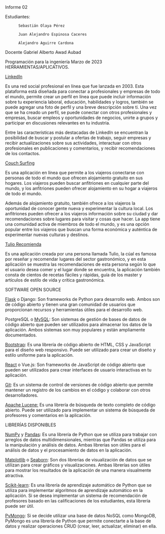 Informe 02


Estudiantes:
          
          Sebastián Olaya Pérez			
          
          Juan Alejandro Espinosa Caceres                  
          
          Alejandro Aguirre Cardona                              



Docente
Gabriel Alberto Awad Aubad








Programación para la ingeniería
Marzo de 2023
HERRAMIENTAS/APLICATIVOS.

[LinkedIn]([url](https://co.linkedin.com/))

Es una red social profesional en línea que fue lanzada en 2003. Esta plataforma está diseñada para conectar a profesionales y empresas de todo el mundo, permite crear un perfil en línea que puede incluir información sobre tu experiencia laboral, educación, habilidades y logros, también se puede agregar una foto de perfil y una breve descripción sobre ti. Una vez que se ha creado un perfil, se  puede conectar con otros profesionales y empresas, buscar empleos y oportunidades de negocios, unirte a grupos y participar en discusiones relevantes en tu industria.

Entre las características más destacadas de LinkedIn se encuentran la posibilidad de buscar y postular a ofertas de trabajo, seguir empresas y recibir actualizaciones sobre sus actividades, interactuar con otros profesionales en publicaciones y comentarios, y recibir recomendaciones de los contactos.

				
[Couch Surfing]([url](https://about.couchsurfing.com/about/how-it-works/))

Es una aplicación en línea que permite a los viajeros conectarse con personas de todo el mundo que ofrecen alojamiento gratuito en sus hogares. Los viajeros pueden buscar anfitriones en cualquier parte del mundo, y los anfitriones pueden ofrecer alojamiento en su hogar a viajeros de todo el mundo.

Además de alojamiento gratuito, también ofrece a los viajeros la oportunidad de conocer gente nueva y experimentar la cultura local. Los anfitriones pueden ofrecer a los viajeros información sobre su ciudad y dar recomendaciones sobre lugares para visitar y cosas que hacer. La app tiene una comunidad activa de miembros de todo el mundo, y es una opción popular entre los viajeros que buscan una forma económica y auténtica de experimentar nuevas culturas y destinos. 


[Tulio Recomienda]([url](https://tuliorecomienda.com/))

Es una aplicación creada por una persona llamada Tulio, la cúal es famosa por reseñar y recomendar lugares del sector gastronómico, y en esta aplicación se muestra las recomendaciones de esta persona según lo que el usuario desea comer y el lugar donde se encuentra, la aplicación también consta de cientos de recetas fáciles y rápidas, guía de los master y artículos de estilo de vida y crítica gastronómica.













SOFTWARE OPEN SOURCE

[Flask]([url](https://flask.palletsprojects.com/en/2.2.x/)) o Django: Son frameworks de Python para desarrollo web. Ambos son de código abierto y tienen una gran comunidad de usuarios que proporcionan recursos y herramientas útiles para el desarrollo web.

PostgreSQL o [MySQL]([url](https://www.mysql.com/)): Son sistemas de gestión de bases de datos de código abierto que pueden ser utilizados para almacenar los datos de la aplicación. Ambos sistemas son muy populares y están ampliamente documentados.

[Bootstrap]([url](https://getbootstrap.com/)): Es una librería de código abierto de HTML, CSS y JavaScript para el diseño web responsivo. Puede ser utilizado para crear un diseño y estilo uniforme para la aplicación.

[React]([url](https://es.reactjs.org/)) o Vue.js: Son frameworks de JavaScript de código abierto que pueden ser utilizados para crear interfaces de usuario interactivas en tu aplicación.

[Git]([url](https://git-scm.com/)): Es un sistema de control de versiones de código abierto que permite mantener un registro de los cambios en el código y colaborar con otros desarrolladores.

[Apache Lucene:]([url](https://lucene.apache.org/)) Es una librería de búsqueda de texto completo de código abierto. Puede ser utilizado para implementar un sistema de búsqueda de profesores y comentarios en la aplicación.






LIBRERÍAS DISPONIBLES

[NumPy]([url](https://numpy.org/doc/stable/)) y [Pandas]([url](https://pandas.pydata.org/)): Es una librería de Python que se utiliza para trabajar con arreglos de datos multidimensionales, mientras que Pandas se utiliza para la manipulación y análisis de datos. Ambas librerías son útiles para el análisis de datos y el procesamiento de datos en la aplicación.

[Matplotlib]([url](https://matplotlib.org/)) o [Seaborn]([url](https://seaborn.pydata.org/)): Son dos librerías de visualización de datos que se utilizan para crear gráficos y visualizaciones. Ambas librerías son útiles para mostrar los resultados de la aplicación de una manera visualmente atractiva.

[Scikit-learn]([url](https://scikit-learn.org/stable/)): Es una librería de aprendizaje automático de Python que se utiliza para implementar algoritmos de aprendizaje automático en la aplicación. Si se desea implementar un sistema de recomendación de profesores basado en las calificaciones de los estudiantes, esta librería puede ser útil.

[PyMongo]([url](https://pymongo.readthedocs.io/en/stable/)): Si se decide utilizar una base de datos NoSQL como MongoDB, PyMongo es una librería de Python que permite conectarte a la base de datos y realizar operaciones CRUD (crear, leer, actualizar, eliminar) en ella.
